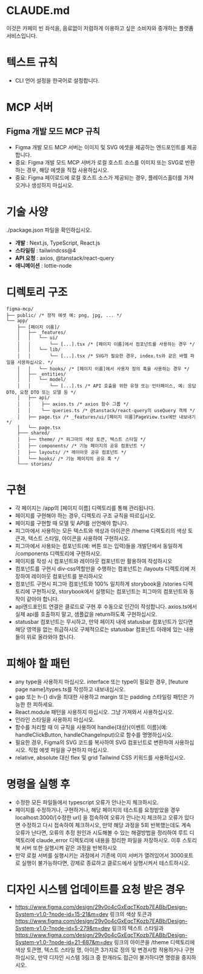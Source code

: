 # CLAUDE.md

이것은 카페의 빈 좌석을, 음료없이 저렴하게 이용하고 싶은 소비자와 중개하는 플랫폼 서비스입니다.

# 텍스트 규칙
- CLI 언어 설정을 한국어로 설정합니다.

# MCP 서버

## Figma 개발 모드 MCP 규칙
- Figma 개발 모드 MCP 서버는 이미지 및 SVG 에셋을 제공하는 엔드포인트를 제공합니다.
- 중요: Figma 개발 모드 MCP 서버가 로컬 호스트 소스를 이미지 또는 SVG로 반환하는 경우, 해당 에셋을 직접 사용하십시오.
- 중요: Figma 페이로드에 로컬 호스트 소스가 제공되는 경우, 플레이스홀더를 가져오거나 생성하지 마십시오.

# 기술 사양

./package.json 파일을 확인하십시오.

- **개발** : Next.js, TypeScript, React.js
- **스타일링** : tailwindcss@4
- **API 요청** : axios, @tanstack/react-query
- **애니메이션** : lottie-node

# 디렉토리 구조

```
figma-mcp/
├── public/ /* 정적 에셋 예: png, jpg, ... */
└── app/
    ├── [페이지 이름]/
    │   ├── _features/
    │   │   └── ui/
    │   │       └── [...].tsx /* [페이지 이름]에서 컴포넌트를 사용하는 경우 */
    │   │   └── lib/
    │   │       └── [...].tsx /* SVG가 필요한 경우, index.ts와 같은 바렐 파일을 사용하십시오. */
    │   │   └── hooks/ /* [페이지 이름]에서 사용자 정의 훅을 사용하는 경우 */
    │   ├── _entities/
    │   │   └── model/
    │   │       └── [...].ts /* API 호출을 위한 유형 또는 인터페이스, 예: 응답 DTO, 요청 DTO 또는 모델 등 */
    │   ├── api/
    │   │    ├── axios.ts /* axios 함수 그룹 */
    │   │    └── queries.ts /* @tanstack/react-query의 useQuery 객체 */
    │   ├── page.tsx /* _features/ui/[페이지 이름]PageView.tsx에만 내보내기 */
    │   └── page.tsx
    ├─── shared/
    │   ├── theme/ /* 피그마의 색상 토큰, 텍스트 스타일 */
    │   ├── components/ /* 기능 페이지의 공유 컴포넌트 */
    │   ├── layouts/ /* 레이아웃 공유 컴포넌트 */
    │   └── hooks/ /* 기능 페이지의 공유 훅 */
    └─── stories/
```

# 구현

- 각 페이지는 /app의 [페이지 이름] 디렉토리를 통해 관리됩니다.
- 페이지를 구현해야 하는 경우, 디렉토리 구조 규칙을 따르십시오.
- 페이지를 구현할 때 모델 및 API를 선언해야 합니다.
- 피그마에서 사용하는 모든 텍스트와 색상과 아이콘은 /theme 디렉토리의 색상 토큰과, 텍스트 스타일, 아이콘을 사용하여 구현하시오.
- 피그마에서 사용돠는 컴포넌트(예: 버튼 또는 입력)들을 개발단에서 동일하게 /components 디렉토리에 구현하시오.
- 페이지를 작성 시 컴포넌트와 레이아웃 컴포넌트만 활용하여 작성하시오
- 컴포넌트를 구현시 div-css역할만을 수행하는 컴포넌트는 /layouts 디렉토리에 저장하여 레이아웃 컴포넌트를 분리하시오
- 컴포넌트 구현시 피그마 컴포넌트와 100% 일치하게 storybook을 /stories 디렉토리에 구현하시오, storybook에서 실행되는 컴포넌트는 피그마의 컴포넌트와 동작이 같아야 합니다.
- api엔드포인트 연결은 클로드로 구현 후 수동으로 인간이 작성합니다. axios.ts에서 실제 api를 호출하지 말고, 샘플값을 return하도록 구현하십시오.
- statusbar 컴포넌트는 무시하고, 만약 페이지 내에 statusbar 컴포넌트가 있다면 해당 영역을 없는 취급하시오 구체적으로는 statusbar 컴포넌트 아래에 있는 내용들이 위로 올라와야 합니다.


# 피해야 할 패턴
- any type을 사용하지 마십시오. interface 또는 type이 필요한 경우, [feuture page name]/types.ts를 작성하고 내보내십시오.
- gap 또는 h-{} div을 최대한 사용하고 margin 또는 padding 스타일링 패턴은 가능한 한 피하세요.
- React.module 패턴을 사용하지 마십시오. 그냥 가져와서 사용하십시오.
- 인라인 스타일을 사용하지 마십시오. 
- 함수를 처리할 때 이 규칙을 사용하여 handle{대상}{이벤트 이름}(예: handleClickButton, handleChangeInput)으로 함수를 명명하십시오.
- 필요한 경우, Figma의 SVG 코드를 복사하여 SVG 컴포넌트로 변환하여 사용하십시오. 직접 에셋 파일을 구현하지 마십시오.
- relative, absolute 대신 flex 및 grid Tailwind CSS 키워드를 사용하십시오.

# 명령을 실행 후
- 수정한 모든 파일들에서 typescript 오류가 안나는지 체크하시오.
- 페이지를 수정하거나, 구현하거나, 해당 페이지의 테스트를 요청받았을 경우 localhost:3000/[수정한 url] 을 접속하여 오류가 안나는지 체크하고 오류가 있다면 수정하고 다시 접속하여 체크하시오, 만약 해당 과정을 5회 반복했는데도 계속 오류가 난다면, 오류의 추정 원인과 시도해볼 수 있는 해결방법을 정리하여 루트 디렉토리에 claude_error 디렉토리에 내용을 정리한 파일을 저장하시오. 이후 스토리북 서버 또한 실행시켜 같은 과정을 반복하시오
- 만약 로컬 서버를 실행시키는 과정에서 기존에 이미 서버가 열려있어서 3000포트로 실행이 불가능하다면, 강제로 종료하고 클로드에서 실행시켜서 테스트하시오.

# 디자인 시스템 업데이트를 요청 받은 경우
- https://www.figma.com/design/29v0o4cGxEqcTKozb7EABb/Design-System-v1.0-?node-id=15-21&m=dev 링크의 색상 토큰과 https://www.figma.com/design/29v0o4cGxEqcTKozb7EABb/Design-System-v1.0-?node-id=5-279&m=dev 링크의 텍스트 스타일과 https://www.figma.com/design/29v0o4cGxEqcTKozb7EABb/Design-System-v1.0-?node-id=21-687&m=dev 링크의 아이콘을 /theme 디렉토리에 색상 토큰명, 텍스트 스타일 명, 아이콘 3가지로 정의 및 변경사항 적용하거나 구현 하십시오, 만약 디자인 시스템 3링크 중 한개라도 접근이 불가하다면 명령을 중지하시오.